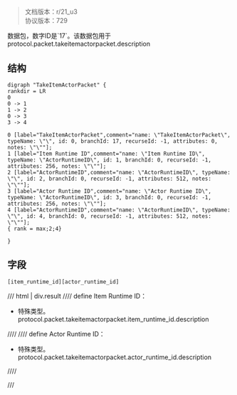 # <!-- md:samp TakeItemActorPacket -->

> 文档版本：r/21_u3<br/>协议版本：729

<!-- md:samp TakeItemActorPacket -->数据包，数字ID是`17`。该数据包用于protocol.packet.takeitemactorpacket.description

## 结构

```viz
digraph "TakeItemActorPacket" {
rankdir = LR
0
0 -> 1
1 -> 2
0 -> 3
3 -> 4

0 [label="TakeItemActorPacket",comment="name: \"TakeItemActorPacket\", typeName: \"\", id: 0, branchId: 17, recurseId: -1, attributes: 0, notes: \"\""];
1 [label="Item Runtime ID",comment="name: \"Item Runtime ID\", typeName: \"ActorRuntimeID\", id: 1, branchId: 0, recurseId: -1, attributes: 256, notes: \"\""];
2 [label="ActorRuntimeID",comment="name: \"ActorRuntimeID\", typeName: \"\", id: 2, branchId: 0, recurseId: -1, attributes: 512, notes: \"\""];
3 [label="Actor Runtime ID",comment="name: \"Actor Runtime ID\", typeName: \"ActorRuntimeID\", id: 3, branchId: 0, recurseId: -1, attributes: 256, notes: \"\""];
4 [label="ActorRuntimeID",comment="name: \"ActorRuntimeID\", typeName: \"\", id: 4, branchId: 0, recurseId: -1, attributes: 512, notes: \"\""];
{ rank = max;2;4}

}

```

## 字段

```title='TakeItemActorPacket'
[item_runtime_id][actor_runtime_id]
```

/// html | div.result
//// define
Item Runtime ID：[<!-- md:samp ActorRuntimeID -->](../types/actorruntimeid.md)

- 特殊类型。protocol.packet.takeitemactorpacket.item_runtime_id.description


////
//// define
Actor Runtime ID：[<!-- md:samp ActorRuntimeID -->](../types/actorruntimeid.md)

- 特殊类型。protocol.packet.takeitemactorpacket.actor_runtime_id.description


////

///

